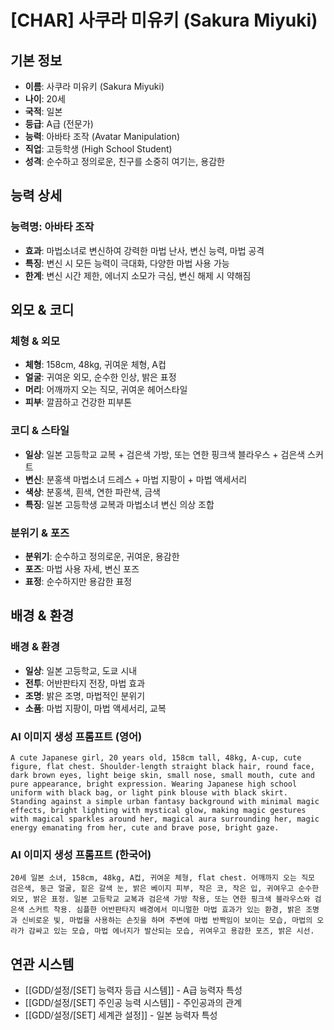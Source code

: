 # [CHAR] 사쿠라 미유키 (Sakura Miyuki)

## 기본 정보
- **이름**: 사쿠라 미유키 (Sakura Miyuki)
- **나이**: 20세
- **국적**: 일본
- **등급**: A급 (전문가)
- **능력**: 아바타 조작 (Avatar Manipulation)
- **직업**: 고등학생 (High School Student)
- **성격**: 순수하고 정의로운, 친구를 소중히 여기는, 용감한

## 능력 상세
### 능력명: 아바타 조작
- **효과**: 마법소녀로 변신하여 강력한 마법 난사, 변신 능력, 마법 공격
- **특징**: 변신 시 모든 능력이 극대화, 다양한 마법 사용 가능
- **한계**: 변신 시간 제한, 에너지 소모가 극심, 변신 해제 시 약해짐

## 외모 & 코디
### 체형 & 외모
- **체형**: 158cm, 48kg, 귀여운 체형, A컵
- **얼굴**: 귀여운 외모, 순수한 인상, 밝은 표정
- **머리**: 어깨까지 오는 직모, 귀여운 헤어스타일
- **피부**: 깔끔하고 건강한 피부톤

### 코디 & 스타일
- **일상**: 일본 고등학교 교복 + 검은색 가방, 또는 연한 핑크색 블라우스 + 검은색 스커트
- **변신**: 분홍색 마법소녀 드레스 + 마법 지팡이 + 마법 액세서리
- **색상**: 분홍색, 흰색, 연한 파란색, 금색
- **특징**: 일본 고등학생 교복과 마법소녀 변신 의상 조합

### 분위기 & 포즈
- **분위기**: 순수하고 정의로운, 귀여운, 용감한
- **포즈**: 마법 사용 자세, 변신 포즈
- **표정**: 순수하지만 용감한 표정

## 배경 & 환경
### 배경 & 환경
- **일상**: 일본 고등학교, 도쿄 시내
- **전투**: 어반판타지 전장, 마법 효과
- **조명**: 밝은 조명, 마법적인 분위기
- **소품**: 마법 지팡이, 마법 액세서리, 교복

### AI 이미지 생성 프롬프트 (영어)
```
A cute Japanese girl, 20 years old, 158cm tall, 48kg, A-cup, cute figure, flat chest. Shoulder-length straight black hair, round face, dark brown eyes, light beige skin, small nose, small mouth, cute and pure appearance, bright expression. Wearing Japanese high school uniform with black bag, or light pink blouse with black skirt. Standing against a simple urban fantasy background with minimal magic effects, bright lighting with mystical glow, making magic gestures with magical sparkles around her, magical aura surrounding her, magic energy emanating from her, cute and brave pose, bright gaze.
```

### AI 이미지 생성 프롬프트 (한국어)
```
20세 일본 소녀, 158cm, 48kg, A컵, 귀여운 체형, flat chest. 어깨까지 오는 직모 검은색, 둥근 얼굴, 짙은 갈색 눈, 밝은 베이지 피부, 작은 코, 작은 입, 귀여우고 순수한 외모, 밝은 표정. 일본 고등학교 교복과 검은색 가방 착용, 또는 연한 핑크색 블라우스와 검은색 스커트 착용. 심플한 어반판타지 배경에서 미니멀한 마법 효과가 있는 환경, 밝은 조명과 신비로운 빛, 마법을 사용하는 손짓을 하며 주변에 마법 반짝임이 보이는 모습, 마법의 오라가 감싸고 있는 모습, 마법 에너지가 발산되는 모습, 귀여우고 용감한 포즈, 밝은 시선.
```

## 연관 시스템
- [[GDD/설정/[SET] 능력자 등급 시스템]] - A급 능력자 특성
- [[GDD/설정/[SET] 주인공 능력 시스템]] - 주인공과의 관계
- [[GDD/설정/[SET] 세계관 설정]] - 일본 능력자 특성
